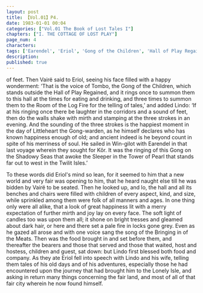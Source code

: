 ```yaml
---
layout: post
title: 【Vol.01】P4.
date: 1983-01-01 00:04
categories: ["Vol.01 The Book of Lost Tales I"]
chapters: ["I. THE COTTAGE OF LOST PLAY"]
page_num: 4
characters: 
tags: ['Earendel', 'Eriol', 'Gong of the Children', 'Hall of Play Regained', 'Kôr', 'Lindo', 'Littleheart', 'Lonely Island', 'Lonely Isle']
description: 
published: true
---
```


<p style="text-indent: 0;">
of feet. Then Vairë said to Eriol, seeing his face filled with a happy wonderment: ‘That is the voice of Tombo, the Gong of the Children, which stands outside the Hall of Play Regained, and it rings once to summon them to this hall at the times for eating and drinking, and three times to summon them to the Room of the Log Fire for the telling of tales,’ and added Lindo: ‘If at his ringing once there be laughter in the corridors and a sound of feet, then do the walls shake with mirth and stamping at the three strokes in an evening. And the sounding of the three strokes is the happiest moment in the day of Littleheart the Gong-warden, as he himself declares who has known happiness enough of old; and ancient indeed is he beyond count in spite of his merriness of soul. He sailed in Win-gilot with Earendel in that last voyage wherein they sought for Kôr. It was the ringing of this Gong on the Shadowy Seas that awoke the Sleeper in the Tower of Pearl that stands far out to west in the Twilit Isles.’
</p>

To these words did Eriol's mind so lean, for it seemed to him that a new world and very fair was opening to him, that he heard naught else till he was bidden by Vairë to be seated. Then he looked up, and lo, the hall and all its benches and chairs were filled with children of every aspect, kind, and size, while sprinkled among them were folk of all manners and ages. In one thing only were all alike, that a look of great happiness lit with a merry expectation of further mirth and joy lay on every face. The soft light of candles too was upon them all; it shone on bright tresses and gleamed about dark hair, or here and there set a pale fire in locks gone grey. Even as he gazed all arose and with one voice sang the song of the Bringing in of the Meats. Then was the food brought in and set before them, and thereafter the bearers and those that served and those that waited, host and hostess, children and guest, sat down: but Lindo first blessed both food and company. As they ate Eriol fell into speech with Lindo and his wife, telling them tales of his old days and of his adventures, especially those he had encountered upon the journey that had brought him to the Lonely Isle, and asking in return many things concerning the fair land, and most of all of that fair city wherein he now found himself.

